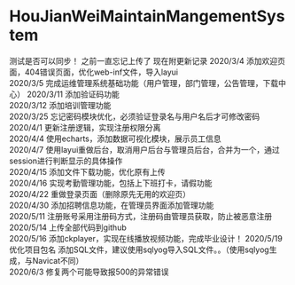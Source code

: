 # HouJianWeiMaintainMangementSystem
测试是否可以同步！
之前一直忘记上传了  现在附更新记录 
2020/3/4 添加欢迎页面，404错误页面，优化web-inf文件，导入layui  
2020/3/5 完成运维管理系统基础功能（用户管理，部门管理，公告管理，下载中心）
2020/3/11 添加验证码功能  
2020/3/12 添加培训管理功能  
2020/3/25 忘记密码模块优化，必须验证登录名与用户名后才可修改密码  
2020/4/1 更新注册逻辑，实现注册权限分离  
2020/4/4 使用echarts，添加数据可视化模块，展示员工信息  
2020/4/7 使用layui重做后台，取消用户后台与管理员后台，合并为一个，通过session进行判断显示的具体操作   
2020/4/15 添加文件下载功能，优化原有上传  
2020/4/16 实现考勤管理功能，包括上下班打卡，请假功能  
2020/4/22 重做登录页面（删除原先无用的欢迎页）    
2020/4/30 添加招聘信息功能，在管理员界面添加管理功能  
2020/5/11 注册账号采用注册码方式，注册码由管理员获取，防止被恶意注册  
2020/5/14 上传全部代码到github  
2020/5/16 添加ckplayer，实现在线播放视频功能，完成毕业设计！
2020/5/19 优化项目包名 添加SQL文件，建议使用sqlyog导入SQL文件。。（使用sqlyog生成，与Navicat不同）  
2020/6/3 修复两个可能导致报500的异常错误
